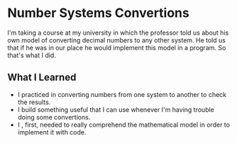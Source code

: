 # Number Systems Convertions
I'm taking a course at my university in which the professor told us about his own model of converting decimal numbers to any other system. 
He told us that if he was in our place he would implement this model in a program. So that's what I did.

## What I Learned
- I practiced in converting numbers from one system to another to check the results.
- I build something useful that I can use whenever I'm having trouble doing some convertions.
- I , first, needed to really comprehend the mathematical model in order to implement it with code.
